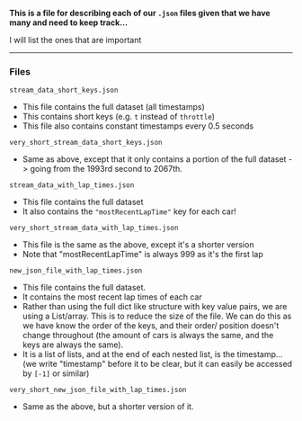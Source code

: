 **This is a file for describing each of our `.json` files given
that we have many and need to keep track...**

I will list the ones that are important 

---

### Files 

`stream_data_short_keys.json`

- This file contains the full dataset (all timestamps)
- This contains short keys (e.g. `t` instead of `throttle`)
- This file also contains constant timestamps every 0.5 seconds 

`very_short_stream_data_short_keys.json`

- Same as above, except that it only contains a portion of the full 
dataset -> going from the 1993rd second to 2067th. 

`stream_data_with_lap_times.json`

- This file contains the full dataset 
- It also contains the `"mostRecentLapTime"` key for each car!

`very_short_stream_data_with_lap_times.json`
- This file is the same as the above, except it's a shorter version 
- Note that "mostRecentLapTime" is always 999 as it's the first lap


`new_json_file_with_lap_times.json`

- This file contains the full dataset.
- It contains the most recent lap times of each car
- Rather than using the full dict like structure with key value pairs, we are using 
a List/array. This is to reduce the size of the file. We can do this as we have know 
the order of the keys, and their order/ position doesn't change throughout (the amount 
of cars is always the same, and the keys are always the same).
- It is a list of lists, and at the end of each nested list, is the timestamp... (we 
write "timestamp" before it to be clear, but it can easily be accessed by `[-1]` or similar)

`very_short_new_json_file_with_lap_times.json`

- Same as the above, but a shorter version of it. 

